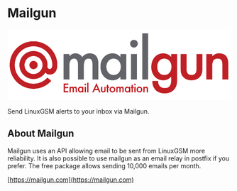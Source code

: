 # Mailgun

[![Mailgun logo](../.gitbook/assets/mailgun_logo.png)](https://www.mailgun.com/)

Send LinuxGSM alerts to your inbox via Mailgun.

## About Mailgun

Mailgun uses an API allowing email to be sent from LinuxGSM more reliability. It is also possible to use mailgun as an email relay in postfix if you prefer. The free package allows sending 10,000 emails per month.

[https://mailgun.com](https://mailgun.com)


